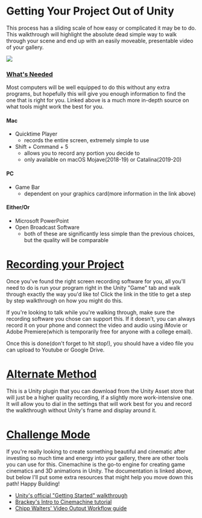 # Getting Your Project Out of Unity

This process has a sliding scale of how easy or complicated it may be to do. This walkthrough will highlight the absolute dead simple way to walk through your scene and end up with an easily moveable, presentable video of your gallery.

![](https://files.slack.com/files-pri/T0HTW3H0V-F012DUPMTD4/screen_shot_2020-04-27_at_12.05.35_pm.png?pub_secret=5f8e6f0333)

### [What's Needed](https://www.digitaltrends.com/computing/how-to-record-your-computer-screen/)

Most computers will be well equipped to do this without any extra programs, but hopefully this will give you enough information to find the one that is right for you. Linked above is a much more in-depth source on what tools might work the best for you.

#### Mac
- Quicktime Player
  - records the entire screen, extremely simple to use
- Shift + Command + 5
  - allows you to record any portion you decide to
  - only available on macOS Mojave(2018-19) or Catalina(2019-20)

#### PC
- Game Bar
  - dependent on your graphics card(more information in the link above)

#### Either/Or
- Microsoft PowerPoint
- Open Broadcast Software
  - both of these are significantly less simple than the previous choices, but the quality will be comparable

# [Recording your Project](https://youtu.be/2CgGw0QjDlU)

Once you've found the right screen recording software for you, all you'll need to do is run your program right in the Unity "Game" tab and walk through exactly the way you'd like to! Click the link in the title to get a step by step walkthrough on how you might do this.

If you're looking to talk while you're walking through, make sure the recording software you chose can support this. If it doesn't, you can always record it on your phone and connect the video and audio using iMovie or Adobe Premiere(which is temporarily free for anyone with a college email).

Once this is done(don't forget to hit stop!), you should have a video file you can upload to Youtube or Google Drive.

# [Alternate Method](https://docs.unity3d.com/Packages/com.unity.recorder@2.0/manual/index.html)

This is a Unity plugin that you can download from the Unity Asset store that will just be a higher quality recording, if a slightly more work-intensive one. It will allow you to dial in the settings that will work best for you and record the walkthrough without Unity's frame and display around it.

# [Challenge Mode](https://unity.com/unity/features/editor/art-and-design/cinemachine)

If you're really looking to create something beautiful and cinematic after investing so much time and energy into your gallery, there are other tools you can use for this. Cinemachine is the go-to engine for creating game cinematics and 3D animations in Unity. The documentation is linked above, but below I'll put some extra resources that might help you move down this path! Happy Building!

  - [Unity's official "Getting Started" walkthrough](https://www.youtube.com/watch?v=x6Q5sKXjZOM)
  - [Brackey's Intro to Cinemachine tutorial](https://www.youtube.com/watch?v=Gx9gZ9cfrys)
  - [Chipp Walters' Video Output Workflow guide](https://www.youtube.com/watch?v=Fd85DmMr4pU)
